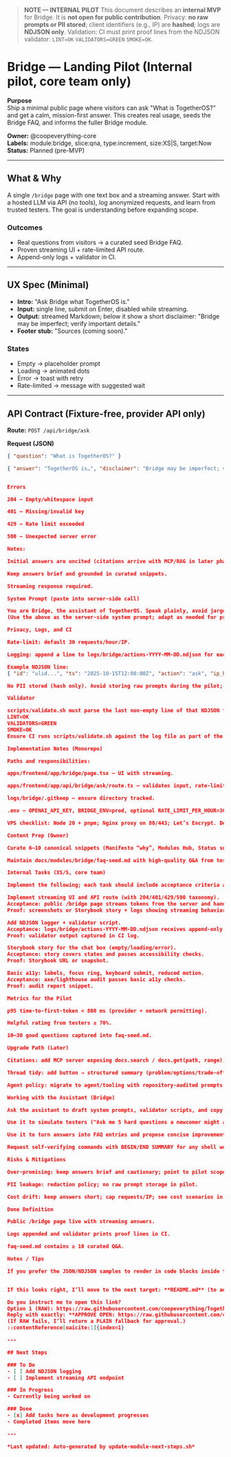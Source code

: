 > **NOTE — INTERNAL PILOT**
> This document describes an **internal MVP** for Bridge. It is **not open for public contribution**.
> Privacy: **no raw prompts or PII stored**; client identifiers (e.g., IP) are **hashed**; logs are **NDJSON only**.
> Validation: CI must print proof lines from the NDJSON validator: `LINT=OK` `VALIDATORS=GREEN` `SMOKE=OK`.

# Bridge — Landing Pilot (Internal pilot, core team only)

**Purpose**  
Ship a minimal public page where visitors can ask "What is TogetherOS?" and get a calm, mission-first answer. This creates real usage, seeds the Bridge FAQ, and informs the fuller Bridge module.

**Owner:** @coopeverything-core  
**Labels:** module:bridge, slice:qna, type:increment, size:XS|S, target:Now  
**Status:** Planned (pre-MVP)

---

## What & Why
A single `/bridge` page with one text box and a streaming answer. Start with a hosted LLM via API (no tools), log anonymized requests, and learn from trusted testers. The goal is understanding before expanding scope.

### Outcomes
- Real questions from visitors → a curated seed Bridge FAQ.
- Proven streaming UI + rate-limited API route.
- Append-only logs + validator in CI.

---

## UX Spec (Minimal)
- **Intro:** "Ask Bridge what TogetherOS is."
- **Input:** single line, submit on Enter, disabled while streaming.
- **Output:** streamed Markdown; below it show a short disclaimer: "Bridge may be imperfect; verify important details."
- **Footer stub:** "Sources (coming soon)."

### States
- Empty → placeholder prompt  
- Loading → animated dots  
- Error → toast with retry  
- Rate-limited → message with suggested wait

---

## API Contract (Fixture-free, provider API only)
**Route:** `POST /api/bridge/ask`

**Request (JSON)**
```json
{ "question": "What is TogetherOS?" }

{ "answer": "TogetherOS is…", "disclaimer": "Bridge may be imperfect; verify important details." }


Errors

204 — Empty/whitespace input

401 — Missing/invalid key

429 — Rate limit exceeded

500 — Unexpected server error

Notes:

Initial answers are uncited (citations arrive with MCP/RAG in later phases).

Keep answers brief and grounded in curated snippets.

Streaming response required.

System Prompt (paste into server-side call)

You are Bridge, the assistant of TogetherOS. Speak plainly, avoid jargon, and emphasize cooperation, empathy, and human decision-making. Answer only what was asked. Prefer concrete examples over abstractions and be concise.
(Use the above as the server-side system prompt; adapt as needed for provider API conventions.)

Privacy, Logs, and CI

Rate-limit: default 30 requests/hour/IP.

Logging: append a line to logs/bridge/actions-YYYY-MM-DD.ndjson for each ask.

Example NDJSON line:
{ "id": "ulid...", "ts": "2025-10-15T12:00:00Z", "action": "ask", "ip_hash": "sha256(salt+ip)", "q_len": 142, "latency_ms": 820 }

No PII stored (hash only). Avoid storing raw prompts during the pilot; if enabled later, redact emails/phones/handles.

Validator

scripts/validate.sh must parse the last non-empty line of that NDJSON file and print exactly:
LINT=OK
VALIDATORS=GREEN
SMOKE=OK
Ensure CI runs scripts/validate.sh against the log file as part of the smoke checks.

Implementation Notes (Monorepo)

Paths and responsibilities:

apps/frontend/app/bridge/page.tsx — UI with streaming.

apps/frontend/app/api/bridge/ask/route.ts — validates input, rate-limits, calls provider API, logs NDJSON, streams back.

logs/bridge/.gitkeep — ensure directory tracked.

.env — OPENAI_API_KEY, BRIDGE_ENV=prod, optional RATE_LIMIT_PER_HOUR=30.

VPS checklist: Node 20 + pnpm; Nginx proxy on 80/443; Let’s Encrypt. Deploy via existing rsync + Compose; smoke route returns SMOKE=OK.

Content Prep (Owner)

Curate 6–10 canonical snippets (Manifesto “why”, Modules Hub, Status snapshot) to anchor answers.

Maintain docs/modules/bridge/faq-seed.md with high-quality Q&A from testers.

Internal Tasks (XS/S, core team)

Implement the following; each task should include acceptance criteria and a tiny proof (e.g., validator output).

Implement streaming UI and API route (with 204/401/429/500 taxonomy).
Acceptance: public /bridge page streams tokens from the server and handles error states listed above.
Proof: screenshots or Storybook story + logs showing streaming behavior.

Add NDJSON logger + validator script.
Acceptance: logs/bridge/actions-YYYY-MM-DD.ndjson receives append-only lines and scripts/validate.sh prints the exact validator output.
Proof: validator output captured in CI log.

Storybook story for the chat box (empty/loading/error).
Acceptance: story covers states and passes accessibility checks.
Proof: Storybook URL or snapshot.

Basic a11y: labels, focus ring, keyboard submit, reduced motion.
Acceptance: axe/lighthouse audit passes basic a11y checks.
Proof: audit report snippet.

Metrics for the Pilot

p95 time-to-first-token < 800 ms (provider + network permitting).

Helpful rating from testers ≥ 70%.

10–30 good questions captured into faq-seed.md.

Upgrade Path (Later)

Citations: add MCP server exposing docs.search / docs.get(path, range); render source chips.

Thread tidy: add button → structured summary (problem/options/trade-offs/next).

Agent policy: migrate to agent/tooling with repository-audited prompts.

Working with the Assistant (Bridge)

Ask the assistant to draft system prompts, validator scripts, and copy tweaks.

Use it to simulate testers ("Ask me 5 hard questions a newcomer might ask").

Use it to turn answers into FAQ entries and propose concise improvements.

Request self-verifying commands with BEGIN/END SUMMARY for any shell work.

Risks & Mitigations

Over-promising: keep answers brief and cautionary; point to pilot scope.

PII leakage: redaction policy; no raw prompt storage in pilot.

Cost drift: keep answers short; cap requests/IP; see cost scenarios in main Bridge doc.

Done Definition

Public /bridge page live with streaming answers.

Logs appended and validator prints proof lines in CI.

faq-seed.md contains ≥ 10 curated Q&A.

Notes / Tips

If you prefer the JSON/NDJSON samples to render in code blocks inside this file, you can add fenced code blocks (as shown above). Avoid wrapping the entire document in a single large code fence. Keep the pilot scope small and measurable.


If this looks right, I’ll move to the next target: **README.md** (to add the coordination policy and ensure it points to the Modules Hub).

Do you instruct me to open this link?  
Option 1 (RAW): https://raw.githubusercontent.com/coopeverything/TogetherOS/main/README.md  
Reply with exactly: **APPROVE OPEN: https://raw.githubusercontent.com/coopeverything/TogetherOS/main/README.md**  
(If RAW fails, I’ll return a PLAIN fallback for approval.)
::contentReference[oaicite:1]{index=1}

---

## Next Steps

### To Do
- [ ] Add NDJSON logging
- [ ] Implement streaming API endpoint

### In Progress
- Currently being worked on

### Done
- [x] Add tasks here as development progresses
- Completed items move here

---

*Last updated: Auto-generated by update-module-next-steps.sh*
